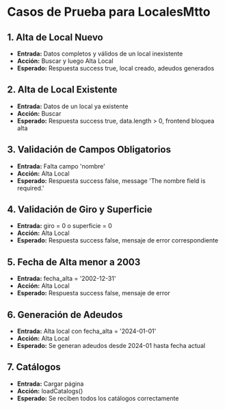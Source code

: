 # Casos de Prueba para LocalesMtto

## 1. Alta de Local Nuevo
- **Entrada:** Datos completos y válidos de un local inexistente
- **Acción:** Buscar y luego Alta Local
- **Esperado:** Respuesta success true, local creado, adeudos generados

## 2. Alta de Local Existente
- **Entrada:** Datos de un local ya existente
- **Acción:** Buscar
- **Esperado:** Respuesta success true, data.length > 0, frontend bloquea alta

## 3. Validación de Campos Obligatorios
- **Entrada:** Falta campo 'nombre'
- **Acción:** Alta Local
- **Esperado:** Respuesta success false, message 'The nombre field is required.'

## 4. Validación de Giro y Superficie
- **Entrada:** giro = 0 o superficie = 0
- **Acción:** Alta Local
- **Esperado:** Respuesta success false, mensaje de error correspondiente

## 5. Fecha de Alta menor a 2003
- **Entrada:** fecha_alta = '2002-12-31'
- **Acción:** Alta Local
- **Esperado:** Respuesta success false, mensaje de error

## 6. Generación de Adeudos
- **Entrada:** Alta local con fecha_alta = '2024-01-01'
- **Acción:** Alta Local
- **Esperado:** Se generan adeudos desde 2024-01 hasta fecha actual

## 7. Catálogos
- **Entrada:** Cargar página
- **Acción:** loadCatalogs()
- **Esperado:** Se reciben todos los catálogos correctamente

